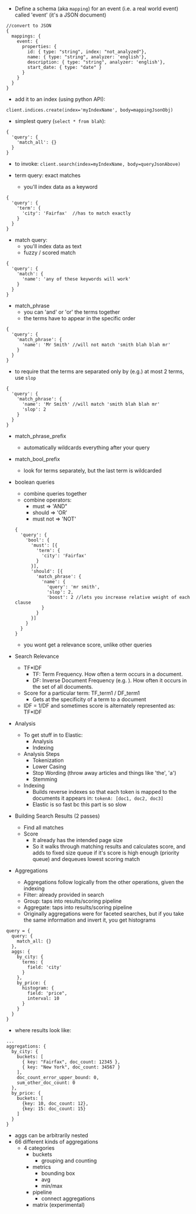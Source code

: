 - Define a schema (aka `mapping`) for an event (i.e. a real world event) called 'event' (it's a JSON document)

```(javascript)
//convert to JSON
{
  mappings: {
    event: {
      properties: {
        id: { type: "string", index: "not_analyzed"},
        name: { type: "string", analyzer: 'english'},
        description: { type: "string", analyzer: 'english'},
        start_date: { type: "date" }
      }
    }
  }
}  
```


- add it to an index (using python API):

```(python)
client.indices.create(index='myIndexName', body=mappingJsonObj)
```

- simplest query (`select * from blah`):

```(json)
{
  'query': {
    'match_all': {}
  }
}
```

- to invoke: `client.search(index=myIndexName, body=queryJsonAbove)`

- term query: exact matches
  - you'll index data as a keyword

```(json)
{
  'query': {
    'term': {
      'city': 'Fairfax'  //has to match exactly
    }
  }
}
```

- match query:
  - you'll index data as text
  - fuzzy / scored match

```(json)
{
  'query': {
    'match': {
      'name': 'any of these keywords will work'
    }
  }
}
```

- match_phrase
  - you can 'and' or 'or' the terms together
  - the terms have to appear in the specific order

```(json)
{
  'query': {
    'match_phrase': {
      'name': 'Mr Smith' //will not match 'smith blah blah mr'      
    }
  }
}
```

- to require that the terms are separated only by (e.g.) at most 2 terms, use `slop`
```(json)
{
  'query': {
    'match_phrase': {
      'name': 'Mr Smith' //will match 'smith blah blah mr'      
      'slop': 2
    }
  }
}
```





  - match_phrase_prefix
    - automatically wildcards everything after your query
  - match_bool_prefix
    - look for terms separately, but the last term is wildcarded
- boolean queries
  - combine queries together
  - combine operators:
    - must => 'AND"
    - should => 'OR'
    - must not => 'NOT'

  ```(json) 
  {
    'query': {
      'bool': {
        'must': [{
          'term': {
            'city': 'Fairfax'
          }
        }],
        'should': [{
          'match_phrase': {
            'name': {
              'query': 'mr smith',
              'slop': 2,
              'boost': 2 //lets you increase relative weight of each clause
            }
          }
        }]        
      }
    }
  }
  ```

  - you wont get a relevance score, unlike other queries

- Search Relevance
  - TF*IDF
    - TF: Term Frequency.  How often a term occurs in a document.
    - DF: Inverse Document Frequency (e.g. ).  How often it occurs in the set of all documents.
  - Score for a particular term: TF_term1 / DF_term1
    - Gets at the specificity of a term to a document
  - IDF = 1/DF and sometimes score is alternately represented as: TF*IDF

- Analysis
  - To get stuff in to Elastic:
    - Analysis
    - Indexing
  - Analysis Steps
    - Tokenization
    - Lower Casing
    - Stop Wording (throw away articles and things like 'the', 'a')
    - Stemming
  - Indexing 
    - Builds reverse indexes so that each token is mapped to the documents it appears in: `tokenA: [doc1, doc2, doc3]`
    - Elastic is so fast bc this part is so slow

- Building Search Results (2 passes)
  - Find all matches
  - Score
    - It already has the intended page size
    - So it walks through matching results and calculates score, and adds to fixed size queue if it's score is high enough (priority queue) and dequeues lowest scoring match

- Aggregations
  - Aggregations follow logically from the other operations, given the indexing
  - Filter: already provided in search
  - Group: taps into results/scoring pipeline 
  - Aggregate: taps into results/scoring pipeline
  - Originally aggregations were for faceted searches, but if you take the same information and invert it, you get histograms

```(javascript)
query = {
  query: {
    match_all: {}
  },
  aggs: {
    by_city: {
      terms: {
        field: 'city'
      }
    },
    by_price: {
      histogram: {
        field: 'price",
        interval: 10
      }
    }
  }
}
```

- where results look like:

```(javascript)
...
aggregations: {
  by_city: {
    buckets: [
      { key: "Fairfax", doc_count: 12345 },
      { key: "New York", doc_count: 34567 }
    ],
    doc_count_error_upper_bound: 0,
    sum_other_doc_count: 0
  },
  by_price: {
    buckets: [
      {key: 10, doc_count: 12},
      {key: 15: doc_count: 15}
    ]
  }
}
```

- aggs can be arbitrarily nested
- 66 different kinds of aggregations
  - 4 categories
    - buckets
      - grouping and counting
    - metrics
      - bounding box
      - avg
      - min/max
    - pipeline
      - connect aggregations
    - matrix (experimental)
  
   


